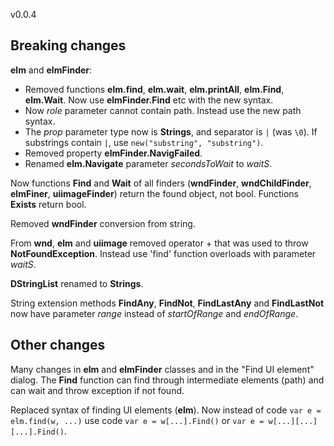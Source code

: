 ﻿v0.0.4

## Breaking changes

**elm** and **elmFinder**:
- Removed functions **elm.find**, **elm.wait**, **elm.printAll**, **elm.Find**, **elm.Wait**. Now use **elmFinder.Find** etc with the new syntax.
- Now *role* parameter cannot contain path. Instead use the new path syntax.
- The *prop* parameter type now is **Strings**, and separator is `|` (was `\0`). If substrings contain `|`, use `new("substring", "substring")`.
- Removed property **elmFinder.NavigFailed**.
- Renamed **elm.Navigate** parameter *secondsToWait* to *waitS*.

Now functions **Find** and **Wait** of all finders (**wndFinder**, **wndChildFinder**, **elmFiner**, **uiimageFinder**) return the found object, not bool. Functions **Exists** return bool.

Removed **wndFinder** conversion from string.

From **wnd**, **elm** and **uiimage** removed operator + that was used to throw **NotFoundException**. Instead use 'find' function overloads with parameter *waitS*.

**DStringList** renamed to **Strings**.

String extension methods **FindAny**, **FindNot**, **FindLastAny** and **FindLastNot** now have parameter *range* instead of *startOfRange* and *endOfRange*.


## Other changes
Many changes in **elm** and **elmFinder** classes and in the "Find UI element" dialog. The **Find** function can find through intermediate elements (path) and can wait and throw exception if not found.

Replaced syntax of finding UI elements (**elm**). Now instead of code `var e = elm.find(w, ...)` use code `var e = w[...].Find()` or `var e = w[...][...][...].Find()`.
